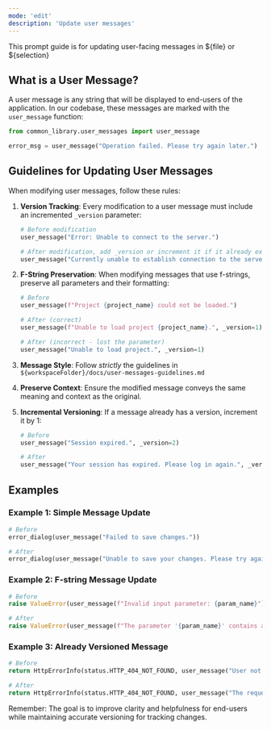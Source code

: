 ```yaml
---
mode: 'edit'
description: 'Update user messages'
---
```


This prompt guide is for updating user-facing messages in ${file} or ${selection}

## What is a User Message?

A user message is any string that will be displayed to end-users of the application.
In our codebase, these messages are marked with the `user_message` function:

```python
from common_library.user_messages import user_message

error_msg = user_message("Operation failed. Please try again later.")
```

## Guidelines for Updating User Messages

When modifying user messages, follow these rules:

1. **Version Tracking**: Every modification to a user message must include an incremented `_version` parameter:

   ```python
   # Before modification
   user_message("Error: Unable to connect to the server.")

   # After modification, add _version or increment it if it already exists
   user_message("Currently unable to establish connection to the server.", _version=1)
   ```

2. **F-String Preservation**: When modifying messages that use f-strings, preserve all parameters and their formatting:

   ```python
   # Before
   user_message(f"Project {project_name} could not be loaded.")

   # After (correct)
   user_message(f"Unable to load project {project_name}.", _version=1)

   # After (incorrect - lost the parameter)
   user_message("Unable to load project.", _version=1)
   ```

3. **Message Style**: Follow *strictly* the guidelines in `${workspaceFolder}/docs/user-messages-guidelines.md`

4. **Preserve Context**: Ensure the modified message conveys the same meaning and context as the original.

5. **Incremental Versioning**: If a message already has a version, increment it by 1:

   ```python
   # Before
   user_message("Session expired.", _version=2)

   # After
   user_message("Your session has expired. Please log in again.", _version=3)
   ```

## Examples

### Example 1: Simple Message Update

```python
# Before
error_dialog(user_message("Failed to save changes."))

# After
error_dialog(user_message("Unable to save your changes. Please try again.", _version=1))
```

### Example 2: F-string Message Update

```python
# Before
raise ValueError(user_message(f"Invalid input parameter: {param_name}"))

# After
raise ValueError(user_message(f"The parameter '{param_name}' contains a value that is not allowed.", _version=1))
```

### Example 3: Already Versioned Message

```python
# Before
return HttpErrorInfo(status.HTTP_404_NOT_FOUND, user_message("User not found.", _version=1))

# After
return HttpErrorInfo(status.HTTP_404_NOT_FOUND, user_message("The requested user could not be found.", _version=2))
```

Remember: The goal is to improve clarity and helpfulness for end-users while maintaining accurate versioning for tracking changes.
